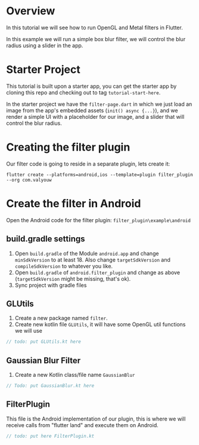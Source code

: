 # Overview
In this tutorial we will see how to run OpenGL and Metal filters in Flutter.

In this example we will run a simple box blur filter, we will control the blur radius using a slider in the app.

# Starter Project
This tutorial is built upon a starter app, you can get the starter app by cloning this repo and checking out to tag `tutorial-start-here`.

In the starter project we have the `filter-page.dart` in which we just load an image from the app's embedded assets (`init() async {...}`), and we render a simple UI with a placeholder for our image, and a slider that will control the blur radius.

# Creating the filter plugin
Our filter code is going to reside in a separate plugin, lets create it:
```
flutter create --platforms=android,ios --template=plugin filter_plugin --org com.valyouw
```

# Create the filter in Android
Open the Android code for the filter plugin: `filter_plugin\example\android`

## build.gradle settings
1. Open `build.gradle` of the Module `android.app` and change `minSdkVersion` to at least 18. Also change `targetSdkVersion` and `compileSdkVersion` to whatever you like.
1. Open `build.gradle` of `android.filter_plugin` and change as above (`targetSdkVersion` might be missing, that's ok).
1. Sync project with gradle files

## GLUtils
1. Create a new package named `filter`.
1. Create new kotlin file `GLUtils`, it will have some OpenGL util functions we will use
```kt
// todo: put GLUtils.kt here
```

## Gaussian Blur Filter

1. Create a new Kotlin class/file name `GaussianBlur`
```kt
// Todo: put GaussianBlur.kt here
```

## FilterPlugin
This file is the Android implementation of our plugin, this is where we will receive calls from "flutter land" and execute them on Android.
```kt
// todo: put here FilterPlugin.kt
```